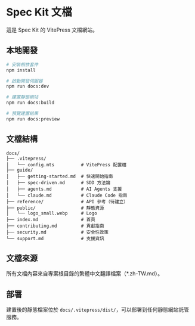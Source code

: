 # Spec Kit 文檔

這是 Spec Kit 的 VitePress 文檔網站。

## 本地開發

```bash
# 安裝相依套件
npm install

# 啟動開發伺服器
npm run docs:dev

# 建置靜態網站
npm run docs:build

# 預覽建置結果
npm run docs:preview
```

## 文檔結構

```
docs/
├── .vitepress/
│   └── config.mts          # VitePress 配置檔
├── guide/
│   ├── getting-started.md  # 快速開始指南
│   ├── spec-driven.md      # SDD 方法論
│   ├── agents.md           # AI Agents 支援
│   └── claude.md           # Claude Code 指南
├── reference/              # API 參考（待建立）
├── public/                 # 靜態資源
│   └── logo_small.webp     # Logo
├── index.md                # 首頁
├── contributing.md         # 貢獻指南
├── security.md             # 安全性政策
└── support.md              # 支援資訊
```

## 文檔來源

所有文檔內容來自專案根目錄的繁體中文翻譯檔案（*.zh-TW.md）。

## 部署

建置後的靜態檔案位於 `docs/.vitepress/dist/`，可以部署到任何靜態網站託管服務。

